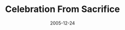 ---
layout: music 
title: "Celebration From Sacrifice"
series: "An Unexpected Interruption of Scandalous Love"
date: 2005-12-24 
description: "Sometimes our world seems to be one giant contradiction. And Christmas is no different. It’s a time of warm family memories and fathers who don’t talk to their children. A time of being thankful for how much we have and hurt by how much we don’t. A time o"
audio: "http://www.crossroads.net/audio/2005/2005_11_An_Unexpected_Interruption_Of_Scandalous_Love/AUIOSL_04_12-24-05_Celebration_From_Sacrifice.mp3"
audio-duration: "24:25"
src: "http://www.crossroads.net/players/media/mediumHz/"
---